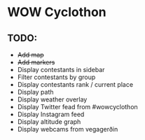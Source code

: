 # WOW Cyclothon

## TODO:
* ~~Add map~~
* ~~Add markers~~
* Display contestants in sidebar
* Filter contestants by group
* Display contestants rank / current place
* Display path
* Display weather overlay
* Display Twitter fead from #wowcyclothon
* Display Instagram feed
* Display altitude graph
* Display webcams from vegagerðin